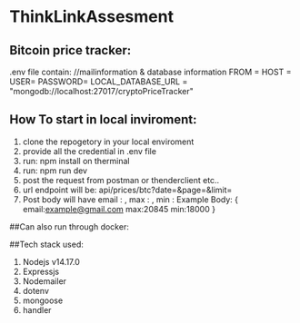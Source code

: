 # ThinkLinkAssesment
## Bitcoin price tracker:
.env file contain:
//mailinformation & database information
FROM = <Organization email id>
HOST = <name of the host>
USER=  <user id>
PASSWORD= <password>
LOCAL_DATABASE_URL = "mongodb://localhost:27017/cryptoPriceTracker"

## How To start in local inviroment:
1. clone the repogetory in your local enviroment
2. provide all the credential in .env file
3. run: npm install on therminal
4. run: npm run dev
5. post the request from postman or thenderclient etc..
6. url endpoint will be:  api/prices/btc?date=<date>&page=<pageno>&limit=<perpage>
7. Post body will have email : <email of the user>, max : <max limit of BTC value in USD>, min : <minimum limit of BTC value in usd>
   Example Body:
   {
      email:example@gmail.com
      max:20845
      min:18000
    }

##Can also run through docker:

##Tech stack used:
1. Nodejs v14.17.0
2. Expressjs
3. Nodemailer 
4. dotenv
5. mongoose
6. handler 
